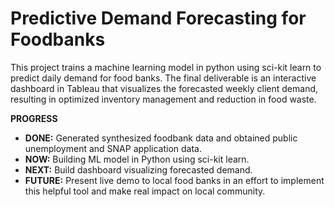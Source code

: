 # Predictive Demand Forecasting for Foodbanks  
This project trains a machine learning model in python using sci-kit learn to predict daily demand for food banks. The final deliverable is an interactive dashboard in Tableau that visualizes the forecasted weekly client demand, resulting in optimized inventory management and reduction in food waste.
  
**PROGRESS**
* **DONE:** Generated synthesized foodbank data and obtained public unemployment and SNAP application data.  
* **NOW:** Building ML model in Python using sci-kit learn.  
* **NEXT:** Build dashboard visualizing forecasted demand.  
* **FUTURE:** Present live demo to local food banks in an effort to implement this helpful tool and make real impact on local community.  
